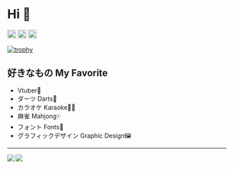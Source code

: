 # Hi 👋
<p align="left">
 <img height="20" src="https://img.shields.io/twitter/follow/keic_s?logoColor=5abced&style=social">
 <img height="20" src="https://komarev.com/ghpvc/?username=keic-s&color=5abced&style=flat-square">
 <img height="20" src="https://img.shields.io/github/followers/keic-s?label=follow&logo=github&style=flat" />
</p>

[![trophy](https://github-profile-trophy.vercel.app/?username=keic-s&theme=onedark)](https://github.com/ryo-ma/github-profile-trophy)

## 好きなもの My Favorite
- Vtuber🌈
- ダーツ Darts🎯
- カラオケ Karaoke🎤🎶
- 麻雀 Mahjong🀄
- フォント Fonts🔡
- グラフィックデザイン Graphic Design🖼

---

<a href="https://github.com/anuraghazra/github-readme-stats">
  <img align="left" 
       src="https://github-readme-stats.vercel.app/api?username=keic-s&count_private=true&show_icons=true&title_color=ffffff&bg_color=45,5abced,288bcf&icon_color=ffffff&text_color=ffffff" />
</a>
<a href="https://github.com/anuraghazra/github-readme-stats">
  <img align="left" src="https://github-readme-stats.vercel.app/api/top-langs/?username=keic-s&layout=compact&title_color=ffffff&bg_color=45,5abced,288bcf&text_color=ffffff"" />
</a>
